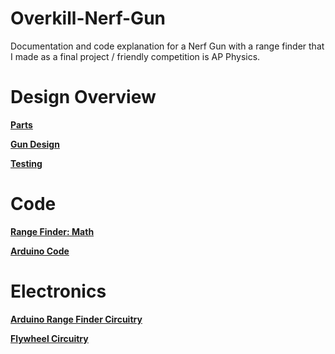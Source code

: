 # Overkill-Nerf-Gun

Documentation and code explanation for a Nerf Gun with a range finder that I made as a final project / friendly competition is AP Physics.

# Design Overview

**[Parts](README/Parts.md)**

**[Gun Design](README/Gun%20Design.md)**

**[Testing](README/Testing.md)**

# Code

**[Range Finder: Math](README/Range%20Finder%20Math.md)**

**[Arduino Code](README/Arduino%20Code.md)**

# Electronics

**[Arduino Range Finder Circuitry](README/Arduino%20Range%20Finder%20Circuitry.md)**

**[Flywheel Circuitry](README/Flywheel%20Circuitry.md)**